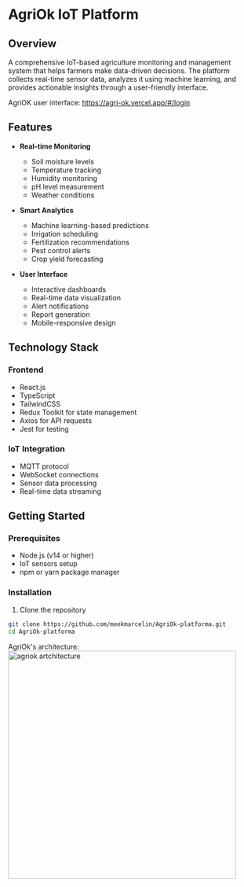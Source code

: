 ﻿# AgriOk IoT Platform

## Overview

A comprehensive IoT-based agriculture monitoring and management system that helps farmers make data-driven decisions. The platform collects real-time sensor data, analyzes it using machine learning, and provides actionable insights through a user-friendly interface.

AgriOK user interface: https://agri-ok.vercel.app/#/login

## Features

- **Real-time Monitoring**

  - Soil moisture levels
  - Temperature tracking
  - Humidity monitoring
  - pH level measurement
  - Weather conditions

- **Smart Analytics**

  - Machine learning-based predictions
  - Irrigation scheduling
  - Fertilization recommendations
  - Pest control alerts
  - Crop yield forecasting

- **User Interface**
  - Interactive dashboards
  - Real-time data visualization
  - Alert notifications
  - Report generation
  - Mobile-responsive design

## Technology Stack

### Frontend

- React.js
- TypeScript
- TailwindCSS
- Redux Toolkit for state management
- Axios for API requests
- Jest for testing

### IoT Integration

- MQTT protocol
- WebSocket connections
- Sensor data processing
- Real-time data streaming

## Getting Started

### Prerequisites

- Node.js (v14 or higher)
- IoT sensors setup
- npm or yarn package manager

### Installation

1. Clone the repository

```bash
git clone https://github.com/meekmarcelin/AgriOk-platforma.git
cd AgriOk-platforma
```



AgriOk's architecture:   <img width="464" alt="agriok artchitecture" src="https://github.com/user-attachments/assets/9be6749e-eea1-4c9c-a3ca-d2b1a0306f32">


